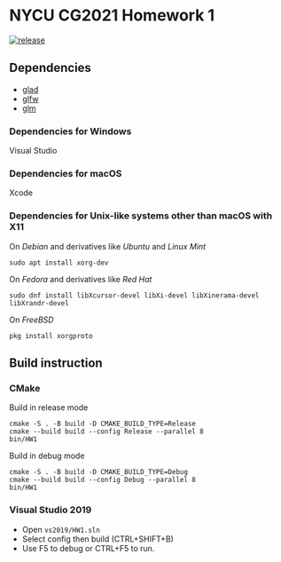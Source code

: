# NYCU CG2021 Homework 1

[![release](https://github.com/TheLurkingCat/CG2021-HW1/actions/workflows/build.yml/badge.svg?branch=release&event=push)](https://github.com/TheLurkingCat/CG2021-HW1/actions/workflows/build.yml)

## Dependencies

- [glad](https://github.com/Dav1dde/glad)
- [glfw](https://github.com/glfw/glfw)
- [glm](https://github.com/g-truc/glm)

### Dependencies for Windows

Visual Studio

### Dependencies for macOS

Xcode

### Dependencies for Unix-like systems other than macOS with X11

On *Debian* and derivatives like *Ubuntu* and *Linux Mint*

`sudo apt install xorg-dev`

On *Fedora* and derivatives like *Red Hat*

`sudo dnf install libXcursor-devel libXi-devel libXinerama-devel libXrandr-devel`

On *FreeBSD*

`pkg install xorgproto`

## Build instruction

### CMake

Build in release mode
```bash=
cmake -S . -B build -D CMAKE_BUILD_TYPE=Release
cmake --build build --config Release --parallel 8
bin/HW1
```

Build in debug mode
```bash=
cmake -S . -B build -D CMAKE_BUILD_TYPE=Debug
cmake --build build --config Debug --parallel 8
bin/HW1
```

### Visual Studio 2019

- Open `vs2019/HW1.sln`
- Select config then build (CTRL+SHIFT+B)
- Use F5 to debug or CTRL+F5 to run.

